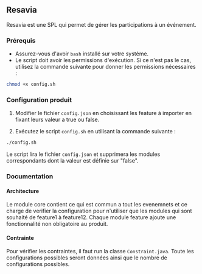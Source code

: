 ## Resavia

Resavia est une SPL qui permet de gérer les participations à un événement.

### Prérequis

- Assurez-vous d'avoir `bash` installé sur votre système.
- Le script doit avoir les permissions d'exécution. Si ce n'est pas le cas, utilisez la commande suivante pour donner les permissions nécessaires :

```bash
chmod +x config.sh
```

### Configuration produit

1. Modifier le fichier `config.json` en choisissant les feature à importer en fixant leurs valeur a true ou false. 

2. Exécutez le script `config.sh` en utilisant la commande suivante :

```bash
./config.sh
```

Le script lira le fichier `config.json` et supprimera les modules correspondants dont la valeur est définie sur "false".

### Documentation

#### Architecture

Le module core contient ce qui est commun a tout les evenemnets et ce charge de verifier la configuration pour n'utiliser que les modules qui sont souhaité de feature1 à feature12. Chaque module feature ajoute une fonctionnalité non obligatoire au produit.

#### Contrainte

Pour vérifier les contraintes, il faut run la classe `Constraint.java`. Toute les configurations possibles seront données ainsi que le nombre de configurations possibles.
